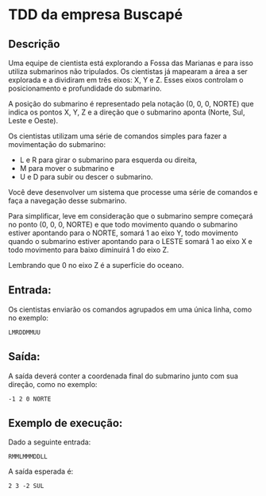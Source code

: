 # TDD da empresa Buscapé

## Descrição

Uma equipe de cientista está explorando a Fossa das Marianas e para isso utiliza submarinos não tripulados.
Os cientistas já mapearam a área a ser explorada e a dividiram em três eixos: X, Y e Z.
Esses eixos controlam o posicionamento e profundidade do submarino.

A posição do submarino é representado pela notação (0, 0, 0, NORTE) que indica os pontos X, Y, Z e
a direção que o submarino aponta (Norte, Sul, Leste e Oeste).

Os cientistas utilizam uma série de comandos simples para fazer a movimentação do submarino:

+ L e R para girar o submarino para esquerda ou direita,
+ M para mover o submarino e
+ U e D para subir ou descer o submarino.

Você deve desenvolver um sistema que processe uma série de comandos e faça a navegação desse submarino.

Para simplificar, leve em consideração que o submarino sempre começará no ponto (0, 0, 0, NORTE) e
que todo movimento quando o submarino estiver apontando para o NORTE, somará 1 ao eixo Y,
todo movimento quando o submarino estiver apontando para o LESTE somará 1 ao eixo X e
todo movimento para baixo diminuirá 1 do eixo Z.

Lembrando que 0 no eixo Z é a superfície do oceano.

## Entrada:

Os cientistas enviarão os comandos agrupados em uma única linha, como no exemplo:

```
LMRDDMMUU
```

## Saída:

A saída deverá conter a coordenada final do submarino junto com sua direção, como no exemplo:

```
-1 2 0 NORTE
```

## Exemplo de execução:

Dado a seguinte entrada:

```
RMMLMMMDDLL
```

A saída esperada é:

```
2 3 -2 SUL
```
